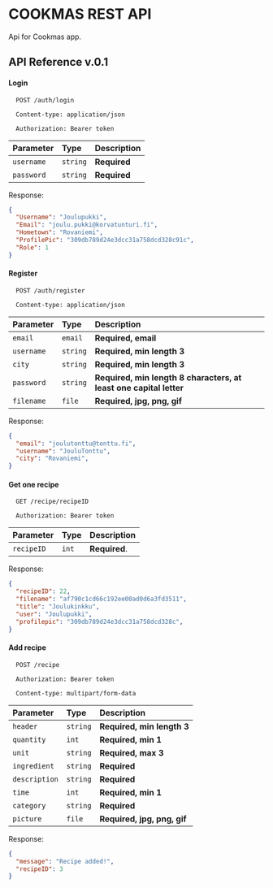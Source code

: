 # COOKMAS REST API

Api for Cookmas app.

## API Reference v.0.1

#### Login

```http
  POST /auth/login
```

```http
  Content-type: application/json
```
```http
  Authorization: Bearer token
```

| Parameter | Type     | Description                       |
| :-------- | :------- | :-------------------------------- |
| `username` | `string` | **Required** |
| `password`    | `string` | **Required** |

Response:

```json
{
  "Username": "Joulupukki",
  "Email": "joulu.pukki@korvatunturi.fi",
  "Hometown": "Rovaniemi",
  "ProfilePic": "309db789d24e3dcc31a758dcd328c91c",
  "Role": 1
}

```

#### Register 

```http
  POST /auth/register
```

```http
  Content-type: application/json
```

| Parameter | Type     | Description                       |
| :-------- | :------- | :-------------------------------- |
| `email`     | `email` | **Required, email** |
| `username` | `string` | **Required, min length 3** |
| `city`    | `string` | **Required, min length 3** |
| `password`    | `string` | **Required, min length 8 characters, at least one capital letter** |
| `filename`    | `file` | **Required, jpg, png, gif** |

Response:

```json
{
  "email": "joulutonttu@tonttu.fi",
  "username": "JouluTonttu",
  "city": "Rovaniemi",
}
```
#### Get one recipe

```http
  GET /recipe/recipeID
```
```http
  Authorization: Bearer token
```


| Parameter | Type     | Description                       |
| :-------- | :------- | :-------------------------------- |
| `recipeID`      | `int` | **Required**. |

Response:

```json
{
  "recipeID": 22,
  "filename": "af790c1cd66c192ee00ad0d6a3fd3511",
  "title": "Joulukinkku",
  "user": "Joulupukki",
  "profilepic": "309db789d24e3dcc31a758dcd328c",
}
```
#### Add recipe

```http
  POST /recipe
```

```http
  Authorization: Bearer token
```

```http
  Content-type: multipart/form-data
```

| Parameter | Type     | Description                       |
| :-------- | :------- | :-------------------------------- |
| `header`     | `string` | **Required, min length 3** |
| `quantity` | `int` | **Required, min 1** |
| `unit`    | `string` | **Required, max 3** |
| `ingredient`       | `string` | **Required** |
| `description`       | `string` | **Required** |
| `time`       | `int` | **Required, min 1** |
| `category`       | `string` | **Required** |
| `picture`       | `file` | **Required, jpg, png, gif** |

Response:

```json
{
  "message": "Recipe added!",
  "recipeID": 3
}
```
